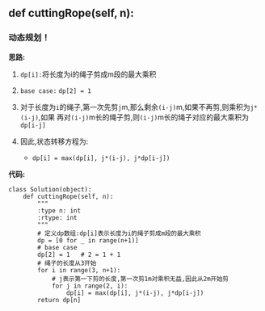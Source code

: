 ## def cuttingRope(self, n):
### 动态规划！

**思路:**
1. `dp[i]:`将长度为i的绳子剪成m段的最大乘积
2. `base case:` `dp[2] = 1`
3. 对于长度为`i`的绳子,第一次先剪`j`m,那么剩余`(i-j)`m,如果不再剪,则乘积为`j*(i-j)`,如果
   再对`(i-j)`m长的绳子剪,则`(i-j)`m长的绳子对应的最大乘积为`dp[i-j]`
   
4. 因此,状态转移方程为:
   * `dp[i] = max(dp[i], j*(i-j), j*dp[i-j])`
    
**代码:**
```
class Solution(object):
    def cuttingRope(self, n):
        """
        :type n: int
        :rtype: int
        """
        # 定义dp数组:dp[i]表示长度为i的绳子剪成m段的最大乘积
        dp = [0 for _ in range(n+1)]
        # base case
        dp[2] = 1   # 2 = 1 + 1
        # 绳子的长度从3开始
        for i in range(3, n+1):
            # j表示第一下剪的长度,第一次剪1m对乘积无益,因此从2m开始剪
            for j in range(2, i):
                dp[i] = max(dp[i], j*(i-j), j*dp[i-j])
        return dp[n]

```